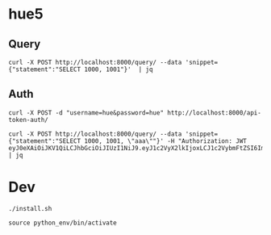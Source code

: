 # hue5

## Query

    curl -X POST http://localhost:8000/query/ --data 'snippet={"statement":"SELECT 1000, 1001"}'  | jq

## Auth

    curl -X POST -d "username=hue&password=hue" http://localhost:8000/api-token-auth/

    curl -X POST http://localhost:8000/query/ --data 'snippet={"statement":"SELECT 1000, 1001, \"aaa\""}' -H "Authorization: JWT eyJ0eXAiOiJKV1QiLCJhbGciOiJIUzI1NiJ9.eyJ1c2VyX2lkIjoxLCJ1c2VybmFtZSI6Imh1ZSIsImV4cCI6MTYxMjkxMDk1NiwiZW1haWwiOiJodWVAZ2V0aHVlLmNvbSIsIm9yaWdfaWF0IjoxNjEyODI0NTU2fQ.cOMtrXt9AwIhr0P70mCZiqVph9fueX2UI5b14cbjhWg"
    | jq

# Dev

    ./install.sh

    source python_env/bin/activate
